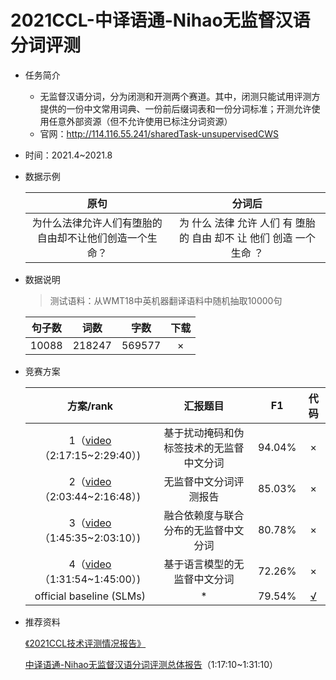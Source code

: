 # 2021CCL-中译语通-Nihao无监督汉语分词评测

* 任务简介

  * 无监督汉语分词，分为闭测和开测两个赛道。其中，闭测只能试用评测方提供的一份中文常用词典、一份前后缀词表和一份分词标准；开测允许使用任意外部资源（但不允许使用已标注分词资源）
  * 官网：http://114.116.55.241/sharedTask-unsupervisedCWS

* 时间：2021.4~2021.8

* 数据示例

  |                          原句                          |                            分词后                            |
  | :----------------------------------------------------: | :----------------------------------------------------------: |
  | 为什么法律允许人们有堕胎的自由却不让他们创造一个生命？ | 为 什么 法律 允许 人们 有 堕胎 的 自由 却不 让 他们 创造 一个 生命 ？ |

  

* 数据说明

  > 测试语料：从WMT18中英机器翻译语料中随机抽取10000句

  | 句子数 |  词数  |  字数  | 下载 |
  | :----: | :----: | :----: | :--: |
  | 10088  | 218247 | 569577 |  ×   |

  

* 竞赛方案

  |                          方案/rank                           |                 汇报题目                 |   F1   |                  代码                  |
  | :----------------------------------------------------------: | :--------------------------------------: | :----: | :------------------------------------: |
  | 1（[video](https://hub.baai.ac.cn/views/12742#mcetoc_1fmalub9qj) （2:17:15~2:29:40）) | 基于扰动掩码和伪标签技术的无监督中文分词 | 94.04% |                   ×                    |
  | 2（[video](https://hub.baai.ac.cn/views/12742#mcetoc_1fmalub9qj) （2:03:44~2:16:48）) |          无监督中文分词评测报告          | 85.03% |                   ×                    |
  | 3（[video](https://hub.baai.ac.cn/views/12742#mcetoc_1fmalub9qj) （1:45:35~2:03:10）) |   融合依赖度与联合分布的无监督中文分词   | 80.78% |                   ×                    |
  | 4（[video](https://hub.baai.ac.cn/views/12742#mcetoc_1fmalub9qj) （1:31:54~1:45:00）) |       基于语言模型的无监督中文分词       | 72.26% |                   ×                    |
  |                   official baseline (SLMs)                   |                    *                     | 79.54% | [√](https://github.com/Edward-Sun/SLM) |

  

* 推荐资料

  [《2021CCL技术评测情况报告》](https://hub.baai.ac.cn/views/12742#mcetoc_1fmalub9rp) 

  [中译语通-Nihao无监督汉语分词评测总体报告](https://hub.baai.ac.cn/views/12742#mcetoc_1fmalub9qj)（1:17:10~1:31:10）